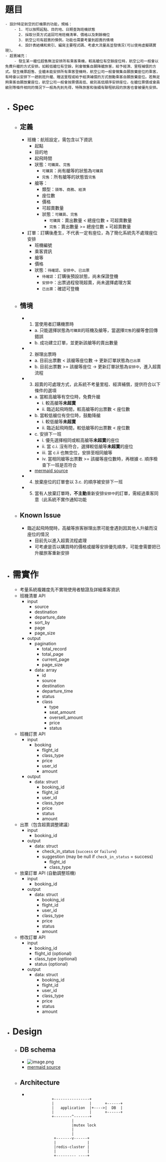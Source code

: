 # 題目
	- 設計特定航空的訂機票的功能，規格：
		- 1. 可以按照起點、目的地、日期查詢班機狀態
		  2. 採取分頁方式返回可用班機清單、價格以及剩餘機位
		  3. 航空公司有超賣的慣例，功能也需要考量到超賣的情境
		  4. 設計表結構和索引、編寫主要程式碼、考慮大流量高並發情況(可以使用虛擬碼實現)。
	- 超賣補充：
		- 發生某一艙位超售無法安排所有乘客乘機，較高艙位有空餘座位時，航空公司一般會以免費升艙的方式安排。如較低艙位有空餘，則會徵集自願降艙旅客，給予經濟、里程補償的方式。發生機票超售、全艙未能安排所有乘客登機時，航空公司一般會徵集自願放棄座位的乘客，有時會以安排下一趟航班升艙、贈送里程或給予經濟補償的方式鼓勵乘客自願放棄座位。若無足夠乘客自願放棄座位，航空公司一般會按票價高低、級別高低順序安排座位，在艙位票價或會員級別等條件相同的情況下一般為先到先得，特殊旅客和後續有聯程航段的旅客也會被優先安排。
- # Spec
	- ## 定義
		- 班機：航班設定，需包含以下資訊
			- 起點
			- 目的地
			- 起飛時間
			- 狀態：`可購買`、`完售`
				- `可購買`：尚有艙等的狀態為`可購買`
				- `完售`：所有艙等的狀態皆`完售`
			- 艙等：
				- 類型：`頭等`、`商務`、`經濟`
				- 座位數
				- 價格
				- 可超賣數量
				- 狀態：`可購買`、`完售`
					- `可購買`：賣出數量 < 總座位數 + 可超賣數量
					- `完售`：賣出數量 >= 總座位數 + 可超賣數量
		- 訂單：訂購後產生，不代表一定有座位，為了簡化系統先不處理座位安排
			- 班機編號
			- 乘客資訊
			- 艙等
			- 價格
			- 狀態：`待確認`、`安排中`、`已出票`
				- `待確認`：訂購後預設狀態，尚未保證登機
				- `安排中`：出票過程發現超賣，尚未選擇處理方案
				- `已出票`：確認可登機
	- ## 情境
		- 1. 當使用者訂購機票時
			- a. 只能選擇狀態為`可購買`的班機及艙等，當選擇`完售`的艙等會回傳錯誤
			- b. 成功建立訂單，並更新該艙等的賣出數量
		- 2. 辦理出票時
			- a. 目前出票數 < 該艙等座位數 -> 更新訂單狀態為`已出票`
			- b. 目前出票數 >= 該艙等座位 -> 更新訂單狀態為`安排中`，進入超賣流程
		- 3. 超賣的可處理方式，此系統不考量里程、經濟補償，提供符合以下條件的選項
			- a. 當較高艙等有空位時，免費升艙
				- i. 較高艙等**未超賣**
				- ii. 臨近起飛時間，較高艙等的出票數 < 座位數
			- b. 當較低艙位有空位時，鼓勵降艙
				- i. 較低艙等**未超賣**
				- ii. 臨近起飛時間，較低艙等的出票數 < 座位數
			- c. 安排下一班
				- i. 優先選擇相同或較高艙等**未超賣**的座位
				- ii. 當 c.i. 沒有符合，選擇較低艙等**未超賣**的座位
				- iii. 當 c.ii 也無空位，安排至相同艙等
				- iv. 當相同艙等出票數 >= 該艙等座位數時，再根據 c. 順序檢查下一班是否符合
			- [mermaid source](https://mermaid.live/edit#pako:eNqlVN1r01AU_1fCfZAO2pKPe_sRxKf5qC_6ogQktNlaXJuRpOgMhVqVGmq3ObGsqzhwTDulm2yTldLhH2Pz0af9C97mJrdaKis1ecjJub_f755zzznXBBk1qwARrKypTzI5WTOY-8tSkcGPzkYiuoE9S0vEkWFNZ_fE3v7s1Trez7fej4vRQdtpVUfNd2WpGGA40_n6ydk_tLffuFtd52jfG7wYfdv1rJbbtQjd-WC5R_3hZeNq8No7O7Brfed9j7nJ2P0v2Intq4FVDuT4GXLDy80F5AJBwRz26sNehaiNZbvWosHBv7T-L1E0rbVYlr5W4pocGcx2DztTApMzYh_NUcV_igQSc1Tumjh0LmI3au75ntep2s1jwvxVee60z53md7decV7V3WqfsS9OiVDQpzofGbUa473m5wVMIUJAhEninmdHOJsXhD934Gi2TJDN_HloYf1o79CGIKJBmRR8wu2PdvXMOd3BIHvrxD62nM0dd-8lKcfkZFgmFruF64o_d32LoxYfWhoXbo89D_w1gaIgtRC1En8yw86hXNyGFIn7aQaWY26EMJ-ic-G1QRZ4usCH4089QjjE1APDUaQeFA7UNEujkSl-NJMXREFB0QpyPosvVXOMloCRUwqKBERsZmXtsQSkYhnj5JKh3tsoZoBoaCUlCjS1tJoD4oq8puO_0npWNpTlvLyqyYUQQpy3s3lD1ShS8X_vkHvcv86jYF0uAtEET4GIhDjkOYhYLsEmUqlkMgo2gBiD6TgLeR4hCGFaYGEyUY6CZ6qKt-LjCCIuBYWkkEIIpTlf7qG_Ng6j_BuFmA7k)
		- 4. 放棄座位的訂單會以 3.c. 的順序被安排下一班
		- 5. 當有人放棄訂單時，**不主動**重新安排`安排中`的訂單，需經過乘客同意（此系統不實作通知功能
	- ## Known Issue
		- 臨近起飛時間時，高艙等旅客辦理出票可能會遇到因其他人升艙而沒座位的情況
			- 目前先以進入超賣流程處理
			- 可考慮是否以購買時的價格或艙等安排優先順序，可能會需要把已升艙旅客重新安排
- # 需實作
	- 考量系統複雜度先不實現使用者驗證及詳細乘客資訊
	- 班機清單 API
		- input
			- source
			- destination
			- departure_date
			- sort_by
			- page
			- page_size
		- output
			- pagination
				- total_record
				- total_page
				- current_page
				- page_size
			- data: array
				- id
				- source
				- destination
				- departure_time
				- status
				- class
					- type
					- seat_amount
					- oversell_amount
					- price
					- status
	- 班機訂票 API
		- input
			- booking
				- flight_id
				- class_type
				- price
				- user_id
				- amount
		- output
			- data: struct
				- booking_id
				- flight_id
				- user_id
				- class_type
				- price
				- status
				- amount
	- 出票（包含超賣調整建議）
		- input
			- booking_id
		- output
			- data: struct
				- check_in_status (`success` or `failure`)
				- suggestion (may be null if `check_in_status` =  success)
					- flight_id
					- class_type
	- 放棄訂單 API (自動調整班機)
		- input
			- booking_id
		- output
			- data: struct
				- booking_id
				- flight_id
				- user_id
				- class_type
				- price
				- status
				- amount
	- 修改訂單 API
		- input
			- booking_id
			- flight_id  (optional)
			- class_type (optional)
			- status (optional)
		- output
			- data: struct
				- booking_id
				- flight_id
				- user_id
				- class_type
				- price
				- status
				- amount
- # Design
	- ## DB schema
		- ![image.png](../assets/image_1719647329470_0.png)
		- [mermaid source](https://mermaid.live/edit#pako:eNqdU01rwzAM_SvG5_YP-Lz1MgaD3UagqLGamCZSsOVCSfLf5zjtNtLQjflkvSdbT1-9LtmiNhr9k4PKQ1uQSufYuKoW1c_WdKIjUc6qt5dvLIh3VKnA0Zd4B1sM4gjEMd0_EZAYZngsrnzZQAi_xczYLG-fqN29HLl0uPAPCLKHliPJguEz-oBNs8523q0ktir-wHyayP_Lz1SuwSoTA_pVYiEyY8tsHimfPv5jpwlaXLy-TsowqO1WDf2cgFElk4CjsOLE_a1YRtVwxp_Nf-Rxq3Bip1BDFm7UARumKgXSG92ib8HZNM85n0JLjUmxNulqwZ8KXdCY_CAKv1-o1EZ8xI32HKtamyM0IVmxsyB43YcF-mydsP8CMZuv8w7lVdroDuiDuZ3_Hj8BnEEOAQ)
	- ## Architecture
		- ```
		                                                        
		             +----------------+                         
		             |                |      +------+           
		             |   application  |+---->|  DB  |           
		             |                |      +------+           
		             +--------^-------+                         
		                      |                                 
		                      |mutex lock                       
		                      |                                 
		                      |                                 
		              +-------v------+                          
		              |              |                          
		              |redis-cluster |                          
		              |              |                          
		              +--------- ----+                          
		                                                        
		  ```